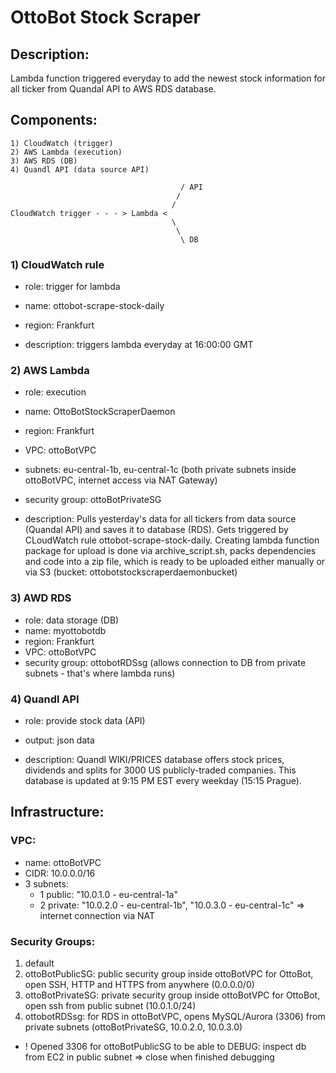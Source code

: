 # OttoBot Stock Scraper

## Description:
Lambda function triggered everyday to add the newest stock information for all ticker from Quandal API to AWS RDS database.

## Components:
	1) CloudWatch (trigger)
	2) AWS Lambda (execution)
	3) AWS RDS (DB)
	4) Quandl API (data source API)

                                          / API
                                         /
                                        /
	CloudWatch trigger - - - > Lambda <
                                        \
                                         \
                                          \ DB
			  
### 1) CloudWatch rule
* role: trigger for lambda
* name: ottobot-scrape-stock-daily
* region: Frankfurt

* description: triggers lambda everyday at 16:00:00 GMT

### 2) AWS Lambda 
* role: execution
* name: OttoBotStockScraperDaemon
* region: Frankfurt
* VPC: ottoBotVPC
* subnets: eu-central-1b, eu-central-1c (both private subnets inside ottoBotVPC, internet access via NAT Gateway)
* security group: ottoBotPrivateSG

* description: Pulls yesterday's data for all tickers from data source (Quandal API) and saves it to database (RDS). Gets triggered by CLoudWatch rule ottobot-scrape-stock-daily. Creating lambda function package for upload is done via archive_script.sh, packs dependencies and code into a zip file, which is ready to be uploaded either manually or via S3 (bucket: ottobotstockscraperdaemonbucket)

### 3) AWD RDS
* role: data storage (DB)
* name: myottobotdb
* region: Frankfurt
* VPC: ottoBotVPC
* security group: ottobotRDSsg (allows connection to DB from private subnets - that's where lambda runs)

### 4) Quandl API
* role: provide stock data (API)
* output: json data

* description: Quandl WIKI/PRICES database offers stock prices, dividends and splits for 3000 US publicly-traded companies. This database is updated at 9:15 PM EST every weekday (15:15 Prague).

## Infrastructure:

### VPC:
* name: ottoBotVPC
* CIDR: 10.0.0.0/16
* 3 subnets:  
  * 1 public: "10.0.1.0 - eu-central-1a"
  * 2 private: "10.0.2.0 - eu-central-1b", "10.0.3.0 - eu-central-1c" => internet connection via NAT

### Security Groups:
1. default
2. ottoBotPublicSG: public security group inside ottoBotVPC for OttoBot, open SSH, HTTP and HTTPS from anywhere (0.0.0.0/0)
3. ottoBotPrivateSG: private security group inside ottoBotVPC for OttoBot, open ssh from public subnet (10.0.1.0/24)
4. ottobotRDSsg: for RDS in ottoBotVPC, opens MySQL/Aurora (3306) from private subnets (ottoBotPrivateSG, 10.0.2.0, 10.0.3.0)  
  * ! Opened 3306 for ottoBotPublicSG to be able to DEBUG: inspect db from EC2 in public subnet => close when finished debugging
